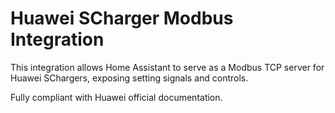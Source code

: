 # Huawei SCharger Modbus Integration

This integration allows Home Assistant to serve as a Modbus TCP server for Huawei SChargers, exposing setting signals and controls.

Fully compliant with Huawei official documentation.
